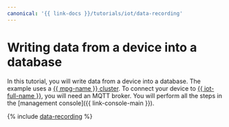 ```yaml
---
canonical: '{{ link-docs }}/tutorials/iot/data-recording'
---
```


# Writing data from a device into a database

In this tutorial, you will write data from a device into a database. The example uses a [{{ mpg-name }} cluster](../../managed-postgresql/concepts/index.md). To connect your device to [{{ iot-full-name }}](../../iot-core/index.yaml), you will need an MQTT broker. You will perform all the steps in the [management console]({{ link-console-main }}).

{% include [data-recording](../../_tutorials/applied/data-recording.md) %}